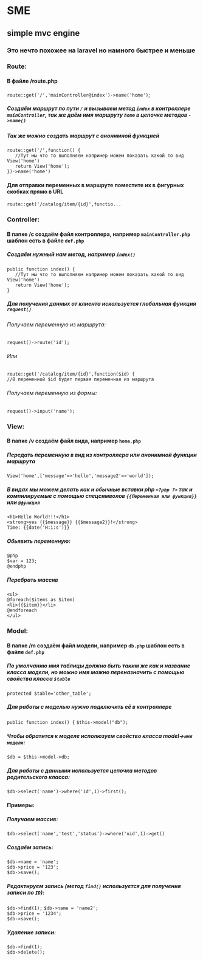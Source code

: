#	SME

##	simple mvc engine

###	Это нечто похожее на laravel но намного быстрее и меньше

###	Route:

####	В файле /route.php

`route::get('/','mainController@index')->name('home')`;

#####	Создаём маршрут по пути `/` и вызываем метод `index` в контроллере `mainController`, так же даём имя маршруту `home` в цепочке методов `->name()`

#####	Так же можно создать маршрут с анонимной функцией

`route::get('/',function() {`  
`	//Тут мы что то выполняем например можем показать какой то вид View('home')`  
`	return View('home');`  
`})->name('home')`

#### Для отправки переменных в маршруте поместите их в фигурных скобках прямо в URL

`route::get('/catalog/item/{id}',functio...`

###	Controller:

####	В папке /c создаём файл контроллера, например `mainController.php` шаблон есть в файле `def.php`

#####	Создаём нужный нам метод, например `index()`

`public function index() {`  
`	//Тут мы что то выполняем например можем показать какой то вид View('home')`  
`	return View('home');`  
`}`


##### Для получения данных от клиента искользуется глобальная функция `request()`

######	Получаем переменную из маршрута:
`request()->route('id');`
######	Или
`route::get('/catalog/item/{id}',function($id) {`  
`//В переменной $id будет первая переменная из маршрута`

######	Получаем переменную из формы:
`request()->input('name');`  

###	View:

####	В папке /v создаём файл вида, например `home.php`

#####	Передать переменную в вид из контроллера или анонимной функции маршрута

`View('home',['message'=>'hello','message2'=>'world']);`  

#####	В видах мы можем делать как и обычные вставки php `<?php ?>` так и компилируемые с помощью спецсимволов `{{Переменная или функция}}` или `@функция`

`<h1>Hello World!!!</h1>`  
`<strong>yes {{$message}} {{$message2}}!</strong>`  
`Time: {{date('H:i:s')}}`

#####	Обьявить переменную:

`@php`  
`$var = 123;`  
`@endphp`  

#####	Перебрать массив

`<ul>`  
`@foreach($items as $item)`  
`<li>{{$item}}</li>`  
`@endforeach`  
`</ul>`

###	Model:

####	В папке /m создаём файл модели, например `db.php` шаблон есть в файле `def.php`

#####	По умолчанию имя таблицы должно быть таким же как и название класса модели, но можно имя можно переназначить с помощью свойства класса `$table`

`protected $table='other_table';`

#####	Для работы с моделью нужно подключить её в контроллере

`public function index() {`
`$this->model("db");`

#####	Чтобы обратится к моделе исполюзуем свойство класса model->`имя модели`:

`$db = $this->model->db;`

#####	Для работы с данными используется цепочка методов родительского класса:

`$db->select('name')->where('id',1)->first();`

#### Примеры:

#####	Получаем массив:

`$db->select('name','test','status')->where('uid',1)->get()`

#####	Создаём запись:

`$db->name = 'name';`  
`$db->price = '123';`  
`$db->save();`

#####	Редактируем запись (метод `find()` используется для получения записи по `ID`):

`$db->find(1);`
`$db->name = 'name2';`  
`$db->price = '1234';`  
`$db->save();`

#####	Удаление записи:

`$db->find(1);`  
`$db->delete();`